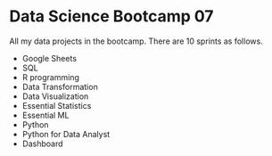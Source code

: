 # Data Science Bootcamp 07

All my data projects in the bootcamp. There are 10 sprints as follows.

- Google Sheets
- SQL
- R programming
- Data Transformation
- Data Visualization
- Essential Statistics
- Essential ML
- Python
- Python for Data Analyst
- Dashboard
